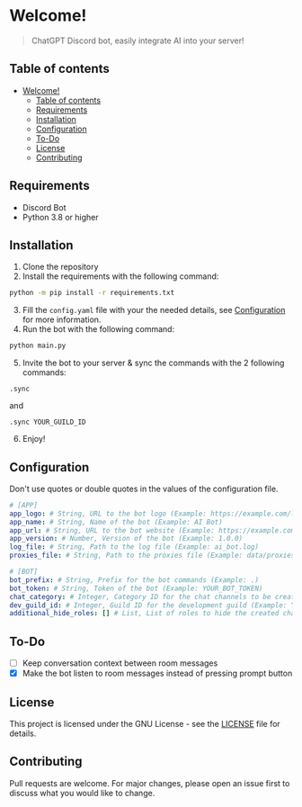 # Welcome!
 > ChatGPT Discord bot, easily integrate AI into your server!

## Table of contents
- [Welcome!](#welcome)
  - [Table of contents](#table-of-contents)
  - [Requirements](#requirements)
  - [Installation](#installation)
  - [Configuration](#configuration)
  - [To-Do](#to-do)
  - [License](#license)
  - [Contributing](#contributing)

## Requirements
- Discord Bot
- Python 3.8 or higher

## Installation
1. Clone the repository
2. Install the requirements with the following command:
```bash
python -m pip install -r requirements.txt
```
3. Fill the `config.yaml` file with your the needed details, see [Configuration](#configuration) for more information.
4. Run the bot with the following command:
```bash
python main.py
```
5. Invite the bot to your server & sync the commands with the 2 following commands:
```
.sync
```
and
```
.sync YOUR_GUILD_ID
```
6. Enjoy!

## Configuration
Don't use quotes or double quotes in the values of the configuration file.
```yaml
# [APP]
app_logo: # String, URL to the bot logo (Example: https://example.com/logo.png)
app_name: # String, Name of the bot (Example: AI Bot)
app_url: # String, URL to the bot website (Example: https://example.com)
app_version: # Number, Version of the bot (Example: 1.0.0)
log_file: # String, Path to the log file (Example: ai_bot.log)
proxies_file: # String, Path to the proxies file (Example: data/proxies.txt)

# [BOT]
bot_prefix: # String, Prefix for the bot commands (Example: .)
bot_token: # String, Token of the bot (Example: YOUR_BOT_TOKEN)
chat_category: # Integer, Category ID for the chat channels to be created (Example: YOUR_CATEGORY_ID)
dev_guild_id: # Integer, Guild ID for the development guild (Example: YOUR_GUILD_ID)
additional_hide_roles: [] # List, List of roles to hide the created channels from (Example: [ROLE_ID_1, ROLE_ID_2])
```

## To-Do
- [ ] Keep conversation context between room messages
- [x] Make the bot listen to room messages instead of pressing prompt button

## License
This project is licensed under the GNU License - see the [LICENSE](LICENSE) file for details.

## Contributing
Pull requests are welcome. For major changes, please open an issue first to discuss what you would like to change.